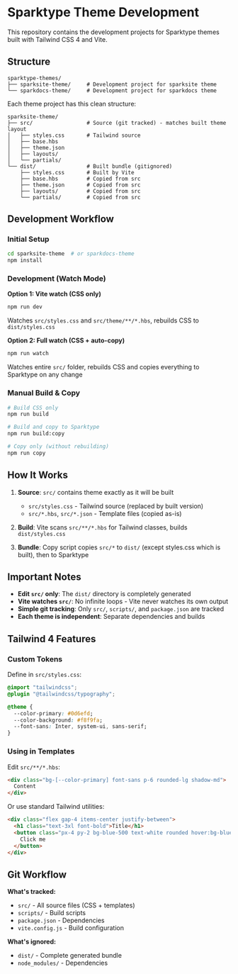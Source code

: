 # Sparktype Theme Development

This repository contains the development projects for Sparktype themes built with Tailwind CSS 4 and Vite.

## Structure

```
sparktype-themes/
├── sparksite-theme/     # Development project for sparksite theme
└── sparkdocs-theme/     # Development project for sparkdocs theme
```

Each theme project has this clean structure:
```
sparksite-theme/
├── src/                 # Source (git tracked) - matches built theme layout
│   ├── styles.css       # Tailwind source
│   ├── base.hbs
│   ├── theme.json
│   ├── layouts/
│   └── partials/
└── dist/                # Built bundle (gitignored)
    ├── styles.css       # Built by Vite
    ├── base.hbs         # Copied from src
    ├── theme.json       # Copied from src
    ├── layouts/         # Copied from src
    └── partials/        # Copied from src
```

## Development Workflow

### Initial Setup

```bash
cd sparksite-theme  # or sparkdocs-theme
npm install
```

### Development (Watch Mode)

**Option 1: Vite watch (CSS only)**
```bash
npm run dev
```
Watches `src/styles.css` and `src/theme/**/*.hbs`, rebuilds CSS to `dist/styles.css`

**Option 2: Full watch (CSS + auto-copy)**
```bash
npm run watch
```
Watches entire `src/` folder, rebuilds CSS and copies everything to Sparktype on any change

### Manual Build & Copy

```bash
# Build CSS only
npm run build

# Build and copy to Sparktype
npm run build:copy

# Copy only (without rebuilding)
npm run copy
```

## How It Works

1. **Source**: `src/` contains theme exactly as it will be built
   - `src/styles.css` - Tailwind source (replaced by built version)
   - `src/*.hbs`, `src/*.json` - Template files (copied as-is)

2. **Build**: Vite scans `src/**/*.hbs` for Tailwind classes, builds `dist/styles.css`

3. **Bundle**: Copy script copies `src/*` to `dist/` (except styles.css which is built), then to Sparktype

## Important Notes

- **Edit `src/` only**: The `dist/` directory is completely generated
- **Vite watches `src/`**: No infinite loops - Vite never watches its own output
- **Simple git tracking**: Only `src/`, `scripts/`, and `package.json` are tracked
- **Each theme is independent**: Separate dependencies and builds

## Tailwind 4 Features

### Custom Tokens
Define in `src/styles.css`:
```css
@import "tailwindcss";
@plugin "@tailwindcss/typography";

@theme {
  --color-primary: #0d6efd;
  --color-background: #f8f9fa;
  --font-sans: Inter, system-ui, sans-serif;
}
```

### Using in Templates
Edit `src/**/*.hbs`:
```html
<div class="bg-[--color-primary] font-sans p-6 rounded-lg shadow-md">
  Content
</div>
```

Or use standard Tailwind utilities:
```html
<div class="flex gap-4 items-center justify-between">
  <h1 class="text-3xl font-bold">Title</h1>
  <button class="px-4 py-2 bg-blue-500 text-white rounded hover:bg-blue-600">
    Click me
  </button>
</div>
```

## Git Workflow

**What's tracked:**
- `src/` - All source files (CSS + templates)
- `scripts/` - Build scripts
- `package.json` - Dependencies
- `vite.config.js` - Build configuration

**What's ignored:**
- `dist/` - Complete generated bundle
- `node_modules/` - Dependencies
